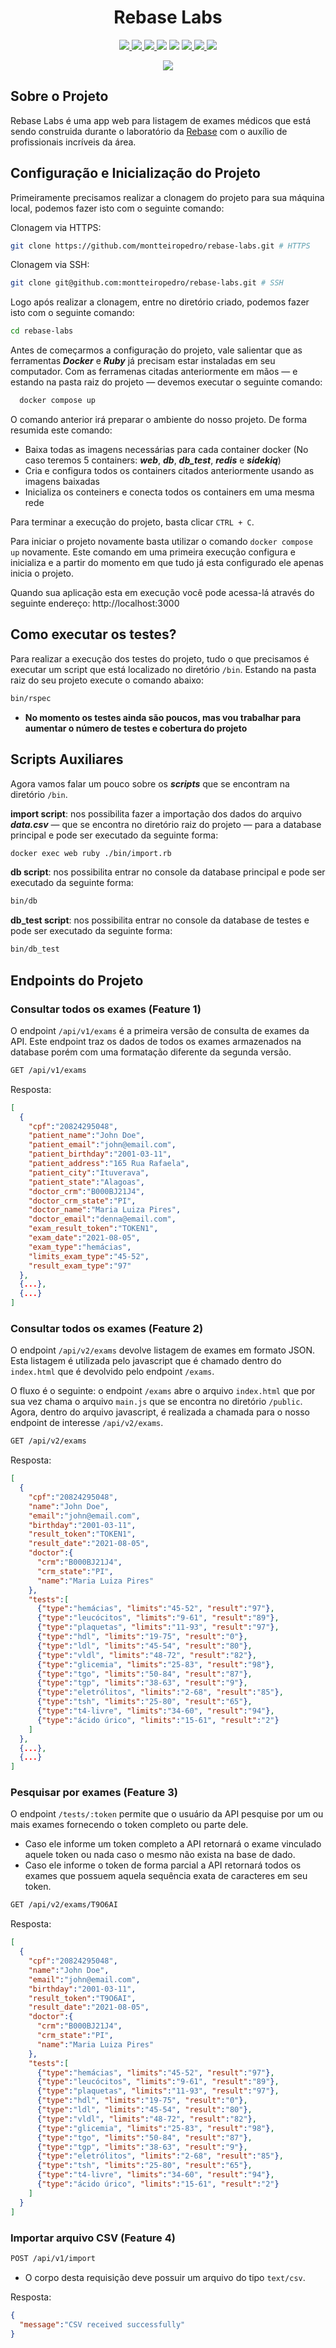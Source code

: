 <h1 align="center">Rebase Labs</h1>

<p align="center">
  <a href="https://docs.docker.com/">
    <img src="https://img.shields.io/badge/docker-blue?style=for-the-badge&logo=docker&logoColor=white"/>
  </a>
  <a href="https://www.ruby-lang.org/en/">
    <img src="https://img.shields.io/badge/ruby-darkred?style=for-the-badge&logo=ruby&logoColor=white"/>
  </a>
  <a href="https://developer.mozilla.org/en-US/docs/Web/JavaScript">
    <img src="https://img.shields.io/badge/javascript-yellow?style=for-the-badge&logo=javascript&logoColor=white"/>
  </a>
  <img src="https://img.shields.io/badge/html-darkorange?style=for-the-badge&logo=html5&logoColor=white"/>
  <img src="https://img.shields.io/badge/css-blue?style=for-the-badge&logo=css3&logoColor=white"/>
  <a href="https://www.postgresql.org/">
    <img src="https://img.shields.io/badge/postgresql-699eca?style=for-the-badge&logo=postgresql&logoColor=white"/>
  </a>
  <a href="https://redis.io/docs/">
    <img src="https://img.shields.io/badge/redis-red?style=for-the-badge&logo=redis&logoColor=white"/>
  </a>
  <a href="https://github.com/sidekiq/sidekiq/wiki">
    <img src="https://img.shields.io/badge/sidekiq-gray?style=for-the-badge&logo=sidekiq&logoColor=white"/>
  </a>
</p>
<p align="center">
  <img src="https://img.shields.io/static/v1?label=STATUS&message=EM%20DESENVOLVIMENTO&color=RED&style=for-the-badge"/>
</p>

## Sobre o Projeto
Rebase Labs é uma app web para listagem de exames médicos que está sendo construida durante o laboratório da <a href="https://www.rebase.com.br/" target="_blank">Rebase</a> com o auxílio de profissionais incríveis da área.

## Configuração e Inicialização do Projeto
Primeiramente precisamos realizar a clonagem do projeto para sua máquina local, podemos fazer isto com o seguinte comando:

Clonagem via HTTPS:
```bash
git clone https://github.com/montteiropedro/rebase-labs.git # HTTPS
```

Clonagem via SSH:
```bash
git clone git@github.com:montteiropedro/rebase-labs.git # SSH
```

Logo após realizar a clonagem, entre no diretório criado, podemos fazer isto com o seguinte comando:
```bash
cd rebase-labs
```

Antes de começarmos a configuração do projeto, vale salientar que as ferramentas ___Docker___ e ___Ruby___ já precisam estar instaladas em seu computador. Com as ferramenas citadas anteriormente em mãos — e estando na pasta raiz do projeto — devemos executar o seguinte comando:

```bash
  docker compose up
```

O comando anterior irá preparar o ambiente do nosso projeto. De forma resumida este comando:
  * Baixa todas as imagens necessárias para cada container docker (No caso teremos 5 containers: ___web___, ___db___, ___db_test___, ___redis___ e ___sidekiq___)
  * Cria e configura todos os containers citados anteriormente usando as imagens baixadas
  * Inicializa os conteiners e conecta todos os containers em uma mesma rede

Para terminar a execução do projeto, basta clicar `CTRL + C`.

Para iniciar o projeto novamente basta utilizar o comando `docker compose up` novamente. Este comando em uma primeira execução configura e inicializa e a partir do momento em que tudo já esta configurado ele apenas inicia o projeto.

Quando sua aplicação esta em execução você pode acessa-lá através do seguinte endereço: http://localhost:3000

## Como executar os testes?
Para realizar a execução dos testes do projeto, tudo o que precisamos é executar um script que está localizado no diretório `/bin`. Estando na pasta raiz do seu projeto execute o comando abaixo:

```bash
bin/rspec
```

 * __No momento os testes ainda são poucos, mas vou trabalhar para aumentar o número de testes e cobertura do projeto__

## Scripts Auxiliares
Agora vamos falar um pouco sobre os ___scripts___ que se encontram na diretório `/bin`.

__import script__: nos possibilita fazer a importação dos dados do arquivo ___data.csv___ — que se encontra no diretório raiz do projeto — para a database principal e pode ser executado da seguinte forma:

```bash
docker exec web ruby ./bin/import.rb
```

__db script__: nos possibilita entrar no console da database principal e pode ser executado da seguinte forma:

```bash
bin/db
```

**db_test script**: nos possibilita entrar no console da database de testes e pode ser executado da seguinte forma:

```bash
bin/db_test
```

## Endpoints do Projeto

### Consultar todos os exames (Feature 1)
O endpoint `/api/v1/exams` é a primeira versão de consulta de exames da API. Este endpoint traz os dados de todos os exames armazenados na database porém com uma formatação diferente da segunda versão.

```bash
GET /api/v1/exams
```

Resposta:
```json
[
  {
    "cpf":"20824295048",
    "patient_name":"John Doe",
    "patient_email":"john@email.com",
    "patient_birthday":"2001-03-11",
    "patient_address":"165 Rua Rafaela",
    "patient_city":"Ituverava",
    "patient_state":"Alagoas",
    "doctor_crm":"B000BJ21J4",
    "doctor_crm_state":"PI",
    "doctor_name":"Maria Luiza Pires",
    "doctor_email":"denna@email.com",
    "exam_result_token":"TOKEN1",
    "exam_date":"2021-08-05",
    "exam_type":"hemácias",
    "limits_exam_type":"45-52",
    "result_exam_type":"97"
  },
  {...},
  {...}
]
```

### Consultar todos os exames (Feature 2)
O endpoint `/api/v2/exams` devolve listagem de exames em formato JSON. Esta listagem é utilizada pelo javascript que é chamado dentro do `index.html` que é devolvido pelo endpoint `/exams`.

O fluxo é o seguinte: o endpoint `/exams` abre o arquivo `index.html` que por sua vez chama o arquivo `main.js` que se encontra no diretório `/public`. Agora, dentro do arquivo javascript, é realizada a chamada para o nosso endpoint de interesse `/api/v2/exams`.

```bash
GET /api/v2/exams
```

Resposta:
```json
[
  {
    "cpf":"20824295048",
    "name":"John Doe",
    "email":"john@email.com",
    "birthday":"2001-03-11",
    "result_token":"TOKEN1",
    "result_date":"2021-08-05",
    "doctor":{
      "crm":"B000BJ21J4",
      "crm_state":"PI",
      "name":"Maria Luiza Pires"
    },
    "tests":[
      {"type":"hemácias", "limits":"45-52", "result":"97"},
      {"type":"leucócitos", "limits":"9-61", "result":"89"},
      {"type":"plaquetas", "limits":"11-93", "result":"97"},
      {"type":"hdl", "limits":"19-75", "result":"0"},
      {"type":"ldl", "limits":"45-54", "result":"80"},
      {"type":"vldl", "limits":"48-72", "result":"82"},
      {"type":"glicemia", "limits":"25-83", "result":"98"},
      {"type":"tgo", "limits":"50-84", "result":"87"},
      {"type":"tgp", "limits":"38-63", "result":"9"},
      {"type":"eletrólitos", "limits":"2-68", "result":"85"},
      {"type":"tsh", "limits":"25-80", "result":"65"},
      {"type":"t4-livre", "limits":"34-60", "result":"94"},
      {"type":"ácido úrico", "limits":"15-61", "result":"2"}
    ]
  },
  {...},
  {...}
]
```

### Pesquisar por exames (Feature 3)
O endpoint `/tests/:token` permite que o usuário da API pesquise por um ou mais exames fornecendo o token completo ou parte dele.
  * Caso ele informe um token completo a API retornará o exame vinculado aquele token ou nada caso o mesmo não exista na base de dado.
  * Caso ele informe o token de forma parcial a API retornará todos os exames que possuem aquela sequência exata de caracteres em seu token.

```bash
GET /api/v2/exams/T9O6AI
```

Resposta:
```json
[
  {
    "cpf":"20824295048",
    "name":"John Doe",
    "email":"john@email.com",
    "birthday":"2001-03-11",
    "result_token":"T9O6AI",
    "result_date":"2021-08-05",
    "doctor":{
      "crm":"B000BJ21J4",
      "crm_state":"PI",
      "name":"Maria Luiza Pires"
    },
    "tests":[
      {"type":"hemácias", "limits":"45-52", "result":"97"},
      {"type":"leucócitos", "limits":"9-61", "result":"89"},
      {"type":"plaquetas", "limits":"11-93", "result":"97"},
      {"type":"hdl", "limits":"19-75", "result":"0"},
      {"type":"ldl", "limits":"45-54", "result":"80"},
      {"type":"vldl", "limits":"48-72", "result":"82"},
      {"type":"glicemia", "limits":"25-83", "result":"98"},
      {"type":"tgo", "limits":"50-84", "result":"87"},
      {"type":"tgp", "limits":"38-63", "result":"9"},
      {"type":"eletrólitos", "limits":"2-68", "result":"85"},
      {"type":"tsh", "limits":"25-80", "result":"65"},
      {"type":"t4-livre", "limits":"34-60", "result":"94"},
      {"type":"ácido úrico", "limits":"15-61", "result":"2"}
    ]
  }
]
```

### Importar arquivo CSV (Feature 4)
```bash
POST /api/v1/import
```
  * O corpo desta requisição deve possuir um arquivo do tipo `text/csv`.


Resposta:
```json
{
  "message":"CSV received successfully"
}
```
